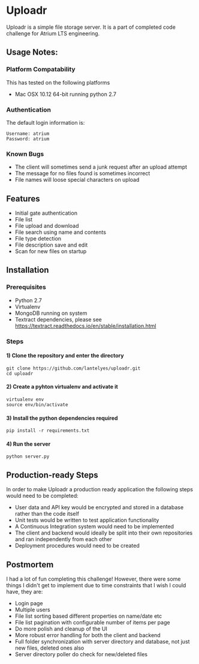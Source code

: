 # Uploadr

Uploadr is a simple file storage server.
It is a part of completed code challenge for Atrium LTS engineering.

## Usage Notes:
### Platform Compatability
This has tested on the following platforms
* Mac OSX 10.12 64-bit running python 2.7

### Authentication

The default login information is:
```
Username: atrium
Password: atrium
```


### Known Bugs
* The client will sometimes send a junk request after an upload attempt
* The message for no files found is sometimes incorrect
* File names will loose special characters on upload


## Features
* Initial gate authentication
* File list
* File upload and download
* File search using name and contents
* File type detection
* File description save and edit
* Scan for new files on startup


## Installation

### Prerequisites

* Python 2.7
* Virtualenv
* MongoDB running on system
* Textract dependencies, please see https://textract.readthedocs.io/en/stable/installation.html

### Steps

#### 1) Clone the repository and enter the directory
```
git clone https://github.com/lantelyes/uploadr.git
cd uploadr
```

#### 2) Create a pyhton virtualenv and activate it
```
virtualenv env
source env/bin/activate
```

#### 3) Install the python dependencies required
```
pip install -r requirements.txt
```

#### 4) Run the server
```
python server.py
```

## Production-ready Steps

In order to make Uploadr a production ready application the following steps would need to be completed:

* User data and API key would be encrypted and stored in a database rather than the code itself
* Unit tests would be written to test application functionality
* A Continuous Integration system would need to be implemented
* The client and backend would ideally be split into their own repositories and ran independently from each other
* Deployment procedures would need to be created

## Postmortem

I had a lot of fun completing this challenge! However, there were some things I didn't get to implement due to time constraints that I wish I could have, they are:

* Login page
* Multiple users
* File list sorting based different properties on name/date etc
* File list pagination with configurable number of items per page
* Do more polish and cleanup of the UI
* More robust error handling for both the client and backend
* Full folder synchronization with server directory and database, not just new files, deleted ones also
* Server directory poller do check for new/deleted files
